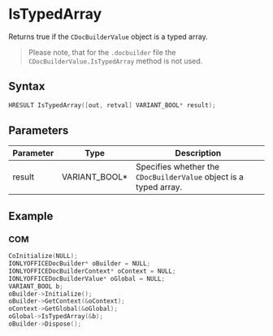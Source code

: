# IsTypedArray

Returns true if the `CDocBuilderValue` object is a typed array.

> Please note, that for the `.docbuilder` file the `CDocBuilderValue.IsTypedArray` method is not used.

## Syntax

```cpp
HRESULT IsTypedArray([out, retval] VARIANT_BOOL* result);
```

## Parameters

| Parameter | Type          | Description                                                       |
| --------- | ------------- | ----------------------------------------------------------------- |
| result    | VARIANT_BOOL* | Specifies whether the `CDocBuilderValue` object is a typed array. |

## Example

### COM

```cpp
CoInitialize(NULL);
IONLYOFFICEDocBuilder* oBuilder = NULL;
IONLYOFFICEDocBuilderContext* oContext = NULL;
IONLYOFFICEDocBuilderValue* oGlobal = NULL;
VARIANT_BOOL b;
oBuilder->Initialize();
oBuilder->GetContext(&oContext);
oContext->GetGlobal(&oGlobal);
oGlobal->IsTypedArray(&b);
oBuilder->Dispose();
```
